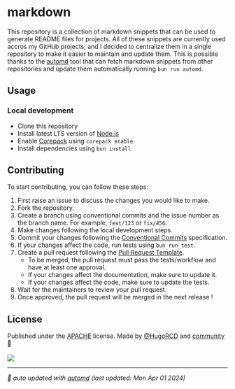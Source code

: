 # markdown

This repository is a collection of markdown snippets that can be used to generate README files for projects.
All of these snippets are currently used accros my GitHub projects, and I decided to centralize them in a single repository to make it easier to maintain and update them.
This is possible thanks to the [automd](https://automd.unjs.io) tool that can fetch markdown snippets from other repositories and update them automatically running `bun run automd`.

## Usage

<!-- automd:fetch url="gh:hugorcd/markdown/main/src/local_development.md" -->

### Local development

- Clone this repository
- Install latest LTS version of [Node.js](https://nodejs.org/en/)
- Enable [Corepack](https://github.com/nodejs/corepack) using `corepack enable`
- Install dependencies using `bun install`

<!-- /automd -->

<!-- automd:fetch url="gh:hugorcd/markdown/main/src/contributions.md" -->

## Contributing
To start contributing, you can follow these steps:

1. First raise an issue to discuss the changes you would like to make.
2. Fork the repository.
3. Create a branch using conventional commits and the issue number as the branch name. For example, `feat/123` or `fix/456`.
4. Make changes following the local development steps.
5. Commit your changes following the [Conventional Commits](https://www.conventionalcommits.org/en/v1.0.0/) specification.
6. If your changes affect the code, run tests using `bun run test`.
7. Create a pull request following the [Pull Request Template](https://github.com/HugoRCD/markdown/blob/main/src/pull_request_template.md).
   - To be merged, the pull request must pass the tests/workflow and have at least one approval.
   - If your changes affect the documentation, make sure to update it.
   - If your changes affect the code, make sure to update the tests.
8. Wait for the maintainers to review your pull request.
9. Once approved, the pull request will be merged in the next release !

<!-- /automd -->

## License

<!-- automd:contributors license=Apache author=HugoRCD-->

Published under the [APACHE](https://github.com/HugoRCD/markdown/blob/main/LICENSE) license.
Made by [@HugoRCD](https://github.com/HugoRCD) and [community](https://github.com/HugoRCD/markdown/graphs/contributors) 💛
<br><br>
<a href="https://github.com/HugoRCD/markdown/graphs/contributors">
<img src="https://contrib.rocks/image?repo=HugoRCD/markdown" />
</a>

<!-- /automd -->

<!-- automd:with-automd lastUpdate -->

---

_🤖 auto updated with [automd](https://automd.unjs.io) (last updated: Mon Apr 01 2024)_

<!-- /automd -->
